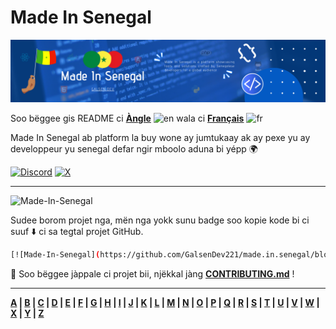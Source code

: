 # Made In Senegal

![COVER](../assets/cover.png)

Soo bëggee gis README ci **[Àngle](../README.md)** ![en](../assets/en.png) wala ci **[Français](../readmes/README-fr.md)** ![fr](../assets/fr.png)

Made In Senegal ab platform la buy wone ay jumtukaay ak ay pexe yu ay developpeur yu senegal defar ngir mboolo aduna bi yépp 🌍

[![Discord](https://img.shields.io/badge/Discord-7289DA?style=for-the-badge&logo=discord&logoColor=white)](https://discord.gg/CKZcKqf) [![X](<https://img.shields.io/badge/X(Twitter)-000000?style=for-the-badge&logo=x&logoColor=white>)](https://x.com/galsendev)

---

![Made-In-Senegal](../assets/badge.svg)

Sudee borom projet nga, mën nga yokk sunu badge soo kopie kode bi ci suuf ⬇️ ci sa tegtal projet GitHub.

```bash
[![Made-In-Senegal](https://github.com/GalsenDev221/made.in.senegal/blob/master/assets/badge.svg)]
```

🚧 Soo bëggee jàppale ci projet bii, njëkkal jàng **[CONTRIBUTING.md](../CONTRIBUTING.md)** !

---

**[A](../README.md#a) | [B](../README.md#b) | [C](../README.md#c) | [D](../README.md#d) | [E](../README.md#e) | [F](../README.md#f) | [G](../README.md#g) | [H](../README.md#h) | [I](../README.md#i) | [J](../README.md#j) | [K](../README.md#k) | [L](../README.md#l) | [M](../README.md#m) | [N](../README.md#n) | [O](../README.md#o) | [P](../README.md#p) | [Q](../README.md#q) | [R](../README.md#r) | [S](../README.md#s) | [T](../README.md#t) | [U](../README.md#u) | [V](../README.md#v) | [W](../README.md#w) | [X](../README.md#x) | [Y](../README.md#y) | [Z](../README.md#z)**
